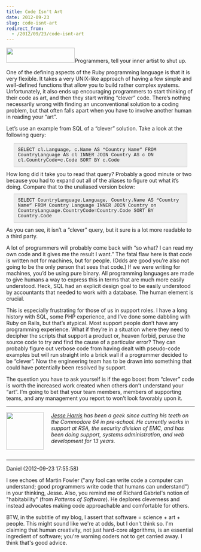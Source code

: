 ```yaml
---
title: Code Isn't Art
date: 2012-09-23
slug: code-isnt-art
redirect_from:
  - /2012/09/23/code-isnt-art
---
```


<a href="/category/guest-posts/"><img class="alignright size-full wp-image-553" title="guest post" src="http://codecraft.co/wp-content/uploads/2012/09/guest-post.png" alt="" width="183" height="40" /></a>Programmers, tell your inner artist to shut up.

One of the defining aspects of the Ruby programming language is that it is very flexible. It takes a very UNIX-like approach of having a few simple and well-defined functions that allow you to build rather complex systems. Unfortunately, it also ends up encouraging programmers to start thinking of their code as art, and then they start writing “clever” code. There’s nothing necessarily wrong with finding an unconventional solution to a coding problem, but that often falls apart when you have to involve another human in reading your “art”.

Let’s use an example from SQL of a “clever” solution. Take a look at the following query:
<p style="padding:10px;margin:10px 20px;font-family:courier, fixedsys;font-size:90%;background-color:#eee;border:solid 1px #ccc;">SELECT cl.Language, c.Name AS “Country Name” FROM CountryLanguage AS cl INNER JOIN Country AS c ON cl.CountryCode=c.Code SORT BY c.Code</p>
How long did it take you to read that query? Probably a good minute or two because you had to expand out all of the aliases to figure out what it’s doing. Compare that to the unaliased version below:
<p style="padding:10px;margin:10px 20px;font-family:courier, fixedsys;font-size:90%;background-color:#eee;border:solid 1px #ccc;">SELECT CountryLanguage.Language, Country.Name AS “Country Name” FROM Country Language INNER JOIN Country on CountryLanguage.CountryCode=Country.Code SORT BY Country.Code</p>
As you can see, it isn’t a “clever” query, but it sure is a lot more readable to a third party.

A lot of programmers will probably come back with “so what? I can read my own code and it gives me the result I want.” The fatal flaw here is that code is written not for machines, but for people. (Odds are good you’re also not going to be the only person that sees that code.) If we were writing for machines, you’d be using pure binary. All programming languages are made to give humans a way to express this in terms that are much more easily understood. Heck, SQL had an explicit design goal to be easily understood by accountants that needed to work with a database. The human element is crucial.

This is especially frustrating for those of us in support roles. I have a long history with SQL, some PHP experience, and I’ve done some dabbling with Ruby on Rails, but that’s atypical. Most support people don’t have any programming experience. What if they’re in a situation where they need to decipher the scripts that support a product or, heaven forbid, peruse the source code to try and find the cause of a particular error? They can probably figure out verbose code from having dealt with pseudo-code examples but will run straight into a brick wall if a programmer decided to be “clever”. Now the engineering team has to be drawn into something that could have potentially been resolved by support.

The question you have to ask yourself is if the ego boost from “clever” code is worth the increased work created when others don’t understand your “art”. I’m going to bet that your team members, members of supporting teams, and any management you report to won’t look favorably upon it.

<hr />

<img style="margin-right:20px;" title="Jesse Harris" src="https://lh5.googleusercontent.com/-JeFtN8B6Ogc/AAAAAAAAAAI/AAAAAAAABQc/SgA4WJc7j20/s250-c-k/photo.jpg" alt="" width="100" height="100" align="left" />

<em><a href="https://plus.google.com/108404514060536763555/posts" target="_blank">Jesse Harris</a> has been a geek since cutting his teeth on the Commodore 64 in pre-school. He currently works in support at RSA, the security division of EMC, and has been doing support, systems administration, and web development for 13 years.</em>
<p style="padding-top:1em;"></p>

---

Daniel (2012-09-23 17:55:58)

I see echoes of Martin Fowler ("any fool can write code a computer can understand; good programmers write code that humans can understand") in your thinking, Jesse. Also, you remind me of Richard Gabriel's notion of "habitability" (from _Patterns of Software_). He deplores cleverness and instead advocates making code approachable and comfortable for others.

BTW, in the subtitle of my blog, I assert that software = science + art + people. This might sound like we're at odds, but I don't think so. I'm claiming that human creativity, not just hard-core algorithms, is an essential ingredient of software; you're warning coders not to get carried away. I think that's good advice.